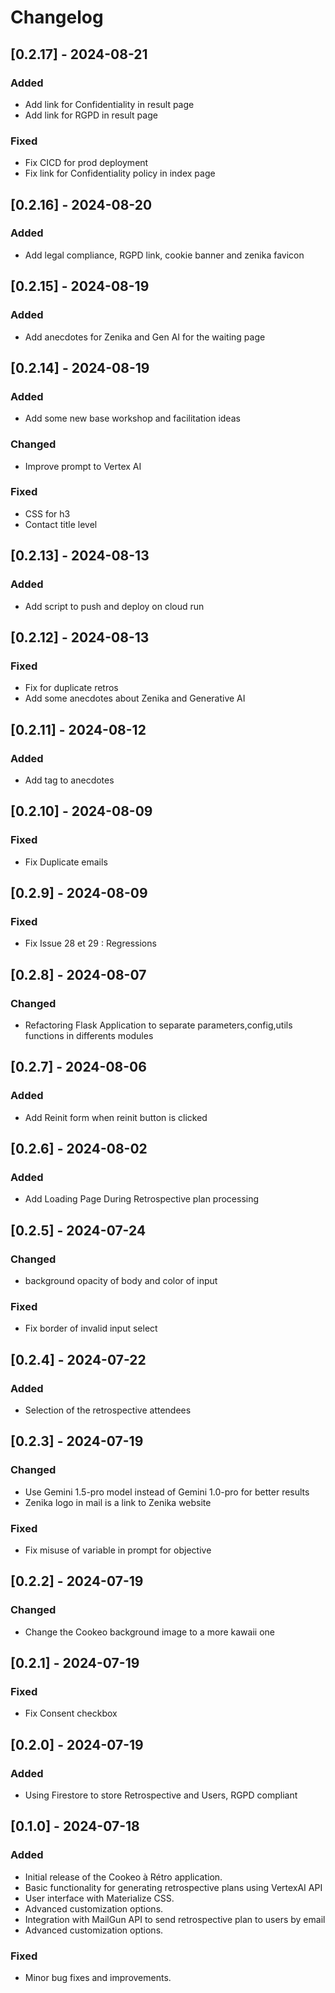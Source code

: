 # Changelog

## [0.2.17] - 2024-08-21

### Added

- Add link for Confidentiality in result page
- Add link for RGPD in result page

### Fixed

- Fix CICD for prod deployment
- Fix link for Confidentiality policy in index page

## [0.2.16] - 2024-08-20

### Added

- Add legal compliance, RGPD link, cookie banner and zenika favicon

## [0.2.15] - 2024-08-19

### Added

- Add anecdotes for Zenika and Gen AI for the waiting page

## [0.2.14] - 2024-08-19

### Added 

- Add some new base workshop and facilitation ideas

### Changed

- Improve prompt to Vertex AI

### Fixed

- CSS for h3
- Contact title level

## [0.2.13] - 2024-08-13

### Added

- Add script to push and deploy on cloud run

## [0.2.12] - 2024-08-13

### Fixed

- Fix for duplicate retros
- Add some anecdotes about Zenika and Generative AI


## [0.2.11] - 2024-08-12

### Added

- Add tag to anecdotes

## [0.2.10] - 2024-08-09

### Fixed

- Fix Duplicate emails

## [0.2.9] - 2024-08-09

### Fixed
- Fix Issue 28 et 29 : Regressions

## [0.2.8] - 2024-08-07

### Changed

- Refactoring Flask Application to separate parameters,config,utils functions in differents modules

## [0.2.7] - 2024-08-06

### Added

- Add Reinit form when reinit button is clicked

## [0.2.6] - 2024-08-02

### Added

- Add Loading Page During Retrospective plan processing

## [0.2.5] - 2024-07-24

### Changed

 - background opacity of body and color of input

### Fixed

- Fix border of invalid input select

## [0.2.4] - 2024-07-22

### Added 

- Selection of the retrospective attendees

## [0.2.3] - 2024-07-19

### Changed

- Use Gemini 1.5-pro model instead of Gemini 1.0-pro for better results
- Zenika logo in mail is a link to Zenika website

### Fixed

- Fix misuse of variable in prompt for objective

## [0.2.2] - 2024-07-19

### Changed

- Change the Cookeo background image to a more kawaii one

## [0.2.1] - 2024-07-19

### Fixed

- Fix Consent checkbox

## [0.2.0] - 2024-07-19

### Added

- Using Firestore to store Retrospective and Users, RGPD compliant

## [0.1.0] - 2024-07-18

### Added

- Initial release of the Cookeo à Rétro application.
- Basic functionality for generating retrospective plans using VertexAI API
- User interface with Materialize CSS.
- Advanced customization options.
- Integration with MailGun API to send retrospective plan to users by email
- Advanced customization options.

### Fixed

- Minor bug fixes and improvements.
